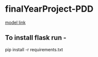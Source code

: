 # finalYearProject-PDD
[model link](https://drive.google.com/file/d/1xguzJoW_73gNg3Tfl_NBVIZeyoYYphTq/view?usp=sharing)

## To install flask run - 
pip install -r requirements.txt 
